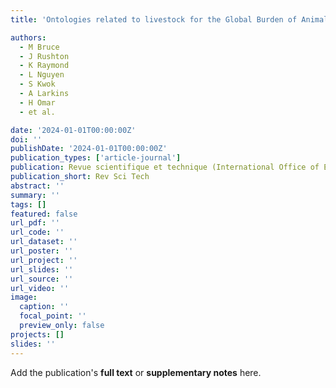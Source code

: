 ```yaml
---
title: 'Ontologies related to livestock for the Global Burden of Animal Diseases programme: a review: EN-Ontologies related to livestock for the Global Burden of Animal Diseases programme: a review-FR-Examen des ontologies relatives aux animaux d''élevage pour les besoins du programme «Impact mondial des maladies animales»-ES-Revisión de ontologías relacionadas con la ganadería para el programa sobre el impacto global de las enfermedades animales'

authors:
  - M Bruce
  - J Rushton
  - K Raymond
  - L Nguyen
  - S Kwok
  - A Larkins
  - H Omar
  - et al.

date: '2024-01-01T00:00:00Z'
doi: ''
publishDate: '2024-01-01T00:00:00Z'
publication_types: ['article-journal']
publication: Revue scientifique et technique (International Office of Epizootics), 43, 69--78
publication_short: Rev Sci Tech
abstract: ''
summary: ''
tags: []
featured: false
url_pdf: ''
url_code: ''
url_dataset: ''
url_poster: ''
url_project: ''
url_slides: ''
url_source: ''
url_video: ''
image:
  caption: ''
  focal_point: ''
  preview_only: false
projects: []
slides: ''
---
```

Add the publication's **full text** or **supplementary notes** here.